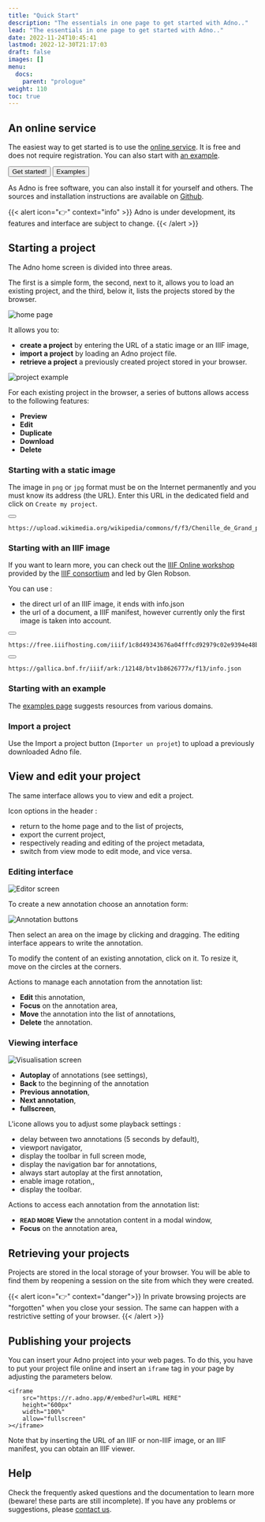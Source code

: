 ```yaml
---
title: "Quick Start"
description: "The essentials in one page to get started with Adno.."
lead: "The essentials in one page to get started with Adno.."
date: 2022-11-24T10:45:41   
lastmod: 2022-12-30T21:17:03  
draft: false
images: []
menu:
  docs:
    parent: "prologue"
weight: 110
toc: true
---
```


## An online service 

The easiest way to get started is to use the [online service](https://w.adno.app). It is free and does not require registration. You can also start with [an example](/example).

<a href="https://w.adno.app" target="_blank"><button type="button" class="btn btn-primary">Get started!</button></a>
<a href="/example" target="_blank"><button type="button" class="btn btn-success">Examples</button></a>

As Adno is free software, you can also install it for yourself and others. The sources and installation instructions are available on [Github](https://github.com/adnodev/adno).

{{< alert icon="👉" context="info" >}}
Adno is under development, its features and interface are subject to change.
{{< /alert >}}

## Starting a project 

The Adno home screen is divided into three areas.

The first is a simple form, the second, next to it, allows you to load an existing project, and the third, below it, lists the projects stored by the browser.

![home page](home.png)

It allows you to:

- **create a project** by entering the URL of a static image or an IIIF image,
- **import a project** by loading an Adno project file.
- **retrieve a project** a previously created project stored in your browser.

![project example](project.png)

For each existing project in the browser, a series of buttons allows access to the following features:

- **<i class="fa-solid fa-eye"></i> Preview**
- **<i class="fa-solid fa-pen-to-square"></i> Edit**
- **<i class="fa-solid fa-copy"></i> Duplicate**
- **<i class="fa-solid fa-download"></i> Download**
- **<i class="fa-solid fa-trash"></i> Delete**

### Starting with a static image

The image in `png` or `jpg` format must be on the Internet permanently and you must know its address (the URL). Enter this URL in the dedicated field and click on `Create my project`. 

<button class="btn btn-copy"></button>
``` 
https://upload.wikimedia.org/wikipedia/commons/f/f3/Chenille_de_Grand_porte_queue_%28macaon%29.jpg
```

### Starting with an IIIF image

If you want to learn more, you can check out the [IIIF Online workshop](https://training.iiif.io/iiif-online-workshop/) provided by the [IIIF consortium](https://iiif.o) and led by Glen Robson.

You can use :

- the direct url of an IIIF image, it ends with info.json
- the url of a document, a IIIF manifest, however currently only the first image is taken into account.

<button class="btn btn-copy"></button>
```
https://free.iiifhosting.com/iiif/1c8d49343676a04fffcd92979c02e9394e48bac96f590fffbadffc9133cd06b9/info.json
```

<button class="btn btn-copy"></button>
```
https://gallica.bnf.fr/iiif/ark:/12148/btv1b8626777x/f13/info.json
```

### Starting with an example

The [examples page](/en/example/) suggests resources from various domains. 

### Import a project

Use the Import a project button (`Importer un projet`) to upload a previously downloaded Adno file.

## View and edit your project 

The same interface allows you to view and edit a project.

Icon options in the header :

- <i class="fa-solid fa-house"></i> return to the home page and to the list of projects, 
- <i class="fas fa-download"></i> export the current project, 
- <i class="fas fa-file"></i> <i class="fas fa-file-edit"></i> respectively reading and editing of the project metadata, 
- <i class="fas fa-toggle-off"></i> switch from view mode to edit mode, and vice versa.


### Editing interface

![Editor screen](editor.png)

To create a new annotation choose an annotation form:

![Annotation buttons](annoButtons.png)

Then select an area on the image by clicking and dragging. The editing interface appears to write the annotation.

To modify the content of an existing annotation, click on it. To resize it, move on the circles at the corners.

Actions to manage each annotation from the annotation list:

- **<i class="fa-solid fa-pen-to-square"></i> Edit** this annotation,
- **<i class="fa-solid fa-bullseye"></i> Focus** on the annotation area,
- **<i class="fa-solid fa-up-long"></i> <i class="fa-solid fa-down-long"></i> Move** the annotation into the list of annotations,
- **<i class="fa-solid fa-trash"></i> Delete** the annotation.

### Viewing interface

![Visualisation screen](viewer.png)

- **<i class="fa-solid fa-play"></i> Autoplay** of annotations (see settings), 
- **<i class="fa-solid fa-magnifying-glass-minus"></i> Back** to the beginning of the annotation 
- **<i class="fa-solid fa-arrow-left"></i> Previous annotation**,
- **<i class="fa-solid fa-arrow-right"></i> Next annotation**,
- **<i class="fa-solid fa-expand"></i> fullscreen**,

L'icone **<i class="fa-solid fa-gear"></i>** allows you to adjust some playback settings :

- delay between two annotations (5 seconds by default),
- viewport navigator,
- display the toolbar in full screen mode, 
- display the navigation bar for annotations, 
- always start autoplay at the first annotation, 
- enable image rotation,,
- display the toolbar.

Actions to access each annotation from the annotation list: 

- **<small>READ MORE</small> <i class="fa-solid fa-circle-plus"></i> View** the annotation content in a modal window, 
- **<i class="fa-solid fa-bullseye"></i> Focus** on the annotation area,

## Retrieving your projects 

Projects are stored in the local storage of your browser. You will be able to find them by reopening a session on the site from which they were created.

{{< alert icon="👉" context="danger">}}
In private browsing projects are "forgotten" when you close your session. The same can happen with a restrictive setting of your browser.
{{< /alert >}}

## Publishing your projects

You can insert your Adno project into your web pages. To do this, you have to put your project file online and insert an `iframe` tag in your page by adjusting the parameters below.

```
<iframe
    src="https://r.adno.app/#/embed?url=URL HERE"
    height="600px"
    width="100%"
    allow="fullscreen"
></iframe>

```

Note that by inserting the URL of an IIIF or non-IIIF image, or an IIIF manifest, you can obtain an IIIF viewer.

## Help 

Check the frequently asked questions and the documentation to learn more (beware! these parts are still incomplete). If you have any problems or suggestions, please [contact us](/contact).

